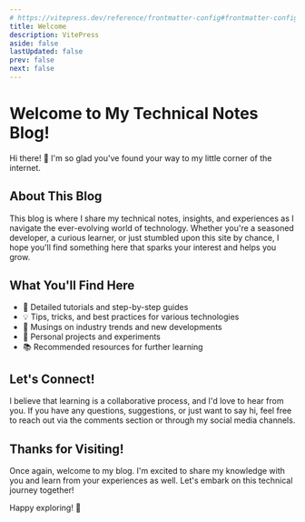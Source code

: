 ```yaml
---
# https://vitepress.dev/reference/frontmatter-config#frontmatter-config
title: Welcome
description: VitePress
aside: false
lastUpdated: false
prev: false
next: false
---
```


# Welcome to My Technical Notes Blog!

Hi there! 👋 I'm so glad you've found your way to my little corner of the internet. 

<!-- <VPTeamMembers size="small" :members="members" /> -->

## About This Blog

This blog is where I share my technical notes, insights, and experiences as I navigate the ever-evolving world of technology. Whether you're a seasoned developer, a curious learner, or just stumbled upon this site by chance, I hope you'll find something here that sparks your interest and helps you grow.

## What You'll Find Here

- 📝 Detailed tutorials and step-by-step guides
- 💡 Tips, tricks, and best practices for various technologies
- 🤔 Musings on industry trends and new developments
- 🚀 Personal projects and experiments
- 📚 Recommended resources for further learning

## Let's Connect!

I believe that learning is a collaborative process, and I'd love to hear from you. If you have any questions, suggestions, or just want to say hi, feel free to reach out via the comments section or through my social media channels.

## Thanks for Visiting!

Once again, welcome to my blog. I'm excited to share my knowledge with you and learn from your experiences as well. Let's embark on this technical journey together!

Happy exploring! 🌟


<script setup>
import { VPTeamMembers } from 'vitepress/theme'

const members = [
  {
    avatar: 'https://media.licdn.com/dms/image/v2/C5603AQFHmjJEG1umzw/profile-displayphoto-shrink_800_800/profile-displayphoto-shrink_800_800/0/1652696542963?e=1735171200&v=beta&t=j7gxsZZOA9yoSKRZWbh5IeRovnueFOtIfB1bvvbCg7U',
    name: 'James Tan',
    title: 'Creator',
    links: [
      { icon: 'github', link: 'https://github.com/GeekEast' },
      { icon: 'linkedin', link: 'https://www.linkedin.com/in/geekeast/' }
    ]
  }
]
</script>

